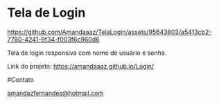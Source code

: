 # Tela de Login

https://github.com/Amandaaaz/TelaLogin/assets/95643803/a5413cb2-7780-4241-9f34-f003f6c960d6

Tela de login responsiva com nome de usuário e senha.

Link do projeto:
https://amandaaaz.github.io/Login/

#Contato

amandazfernandes@hotmail.com
